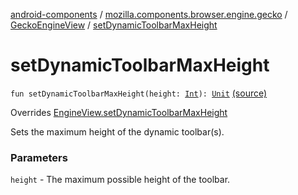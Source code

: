 [android-components](../../index.md) / [mozilla.components.browser.engine.gecko](../index.md) / [GeckoEngineView](index.md) / [setDynamicToolbarMaxHeight](./set-dynamic-toolbar-max-height.md)

# setDynamicToolbarMaxHeight

`fun setDynamicToolbarMaxHeight(height: `[`Int`](https://kotlinlang.org/api/latest/jvm/stdlib/kotlin/-int/index.html)`): `[`Unit`](https://kotlinlang.org/api/latest/jvm/stdlib/kotlin/-unit/index.html) [(source)](https://github.com/mozilla-mobile/android-components/blob/master/components/browser/engine-gecko-beta/src/main/java/mozilla/components/browser/engine/gecko/GeckoEngineView.kt#L188)

Overrides [EngineView.setDynamicToolbarMaxHeight](../../mozilla.components.concept.engine/-engine-view/set-dynamic-toolbar-max-height.md)

Sets the maximum height of the dynamic toolbar(s).

### Parameters

`height` - The maximum possible height of the toolbar.
